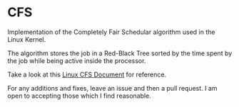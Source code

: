 CFS
===

Implementation of the Completely Fair Schedular algorithm used in the Linux Kernel.

The algorithm stores the job in a Red-Black Tree sorted by the time spent by the job while being active inside the processor.

Take a look at this [Linux CFS Document](https://github.com/torvalds/linux/blob/master/Documentation/scheduler/sched-design-CFS.txt) for reference.

For any additions and fixes, leave an issue and then a pull request. I am open to accepting those which I find reasonable.
